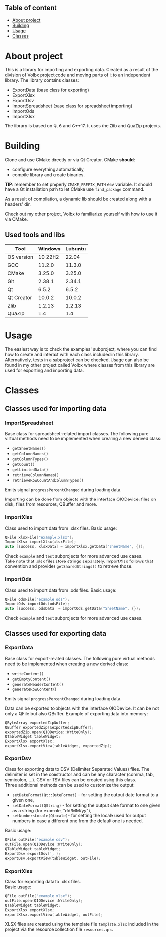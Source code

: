 ## Table of content
- [About project](#about-project)
- [Building](#building)
- [Usage](#usage)
- [Classes](#classes)


# About project
 This is a library for importing and exporting data. Created as a result of the division of Volbx project code and moving parts of it to an independent library. The library contains classes:  
 + ExportData (base class for exporting)
 + ExportXlsx
 + ExportDsv
 + ImportSpreadsheet (base class for spreadsheet importing)
 + ImportOds
 + ImportXlsx  

The library is based on Qt 6 and C++17. It uses the Zlib and QuaZip projects.

# Building
Clone and use CMake directly or via Qt Creator. CMake **should**:
+ configure everything automatically,
+ compile library and create binaries.

**TIP**: remember to set properly `CMAKE_PREFIX_PATH` env variable. It should have a Qt installation path to let CMake use `find_package` command.  

As a result of compilation, a dynamic lib should be created along with a headers' dir.

Check out my other project, Volbx to familiarize yourself with how to use it via CMake.

## Used tools and libs
| Tool |  Windows | Lubuntu |
| --- | --- | --- |
| OS version | 10 22H2 | 22.04 |
| GCC | 11.2.0 | 11.3.0 |
| CMake | 3.25.0 | 3.25.0 |
| Git | 2.38.1 | 2.34.1 |
| Qt | 6.5.2 | 6.5.2 |
| Qt Creator | 10.0.2 | 10.0.2 |
| Zlib | 1.2.13 | 1.2.13 |
| QuaZip | 1.4 | 1.4 |

# Usage
The easiest way is to check the examples' subproject, where you can find how to create and interact with each class included in this library.  
Alternatively, tests in a subproject can be checked. Usage can also be found in my other project called Volbx where classes from this library are used for exporting and importing data.

# Classes
## Classes used for importing data
### ImportSpreadsheet
Base class for spreadsheet-related import classes. The following pure virtual methods need to be implemented when creating a new derived class:
+ `getSheetNames()`
+ `getColumnNames()`
+ `getColumnTypes()`
+ `getCount()`
+ `getLimitedData()`
+ `retrieveColumnNames()`
+ `retrieveRowCountAndColumnTypes()`

Emits signal `progressPercentChanged` during loading data.

Importing can be done from objects with the interface QIODevice: files on disk, files from resources, QBuffer and more.
### ImportXlsx
Class used to import data from .xlsx files. Basic usage:
```cpp
QFile xlsxFile("example.xlsx");
ImportXlsx importXlsx(xlsxFile);
auto [success, xlsxData] = importXlsx.getData("SheetName", {});
```
Check `example` and `test` subprojects for more advanced use cases.  
Take note that .xlsx files store strings separately. ImportXlsx follows that convention and provides `getSharedStrings()` to retrieve those.
### ImportOds
Class used to import data from .ods files. Basic usage:
```cpp
QFile odsFile("example.ods");
ImportOds importOds(odsFile);
auto [success, odsData] = importOds.getData("SheetName", {});
```
Check `example` and `test` subprojects for more advanced use cases.  
## Classes used for exporting data
### ExportData
Base class for export-related classes. The following pure virtual methods need to be implemented when creating a new derived class:
+ `writeContent()`
+ `getEmptyContent()`
+ `generateHeaderContent()`
+ `generateRowContent()`

Emits signal `progressPercentChanged` during loading data.

Data can be exported to objects with the interface QIODevice. It can be not only a QFile but also QBuffer. Example of exporting data into memory:
```cpp
QByteArray exportedZipBuffer;
QBuffer exportedZip(&exportedZipBuffer);
exportedZip.open(QIODevice::WriteOnly);
QTableWidget tableWidget;
ExportXlsx exportXlsx;
exportXlsx.exportView(tableWidget, exportedZip);
```
### ExportDsv
Class for exporting data to DSV (Delimiter Separated Values) files. The delimiter is set in the constructor and can be any character (comma, tab, semicolon, ...). CSV or TSV files can be created using this class.   
Three additional methods can be used to customize the output:
+ `setDateFormat(Qt::DateFormat)` - for setting the output date format to a given one,
+ `setDateFormat(QString)` - for setting the output date format to one given as a string (for example, "dd/MM/yy"),
+ `setNumbersLocale(QLocale)`- for setting the locale used for output numbers in case a different one from the default one is needed.  

Basic usage:
```cpp
QFile outFile("example.csv");
outFile.open(QIODevice::WriteOnly);
QTableWidget tableWidget;
ExportDsv exportDsv(',');
exportDsv.exportView(tableWidget, outFile);
```
### ExportXlsx
Class for exporting data to .xlsx files.  
Basic usage:
```cpp
QFile outFile("example.xlsx");
outFile.open(QIODevice::WriteOnly);
QTableWidget tableWidget;
ExportXlsx exportXlsx;
exportXlsx.exportView(tableWidget, outFile);
```
XLSX files are created using the template file `template.xlsx` included in the project via the resource collection file `resources.qrc`.